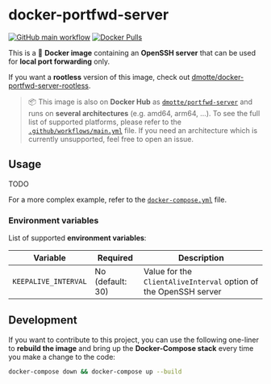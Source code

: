 # docker-portfwd-server

[![GitHub main workflow](https://img.shields.io/github/actions/workflow/status/dmotte/docker-portfwd-server/main.yml?branch=main&logo=github&label=main&style=flat-square)](https://github.com/dmotte/docker-portfwd-server/actions)
[![Docker Pulls](https://img.shields.io/docker/pulls/dmotte/portfwd-server?logo=docker&style=flat-square)](https://hub.docker.com/r/dmotte/portfwd-server)

This is a :whale: **Docker image** containing an **OpenSSH server** that can be used for **local port forwarding** only.

If you want a **rootless** version of this image, check out [dmotte/docker-portfwd-server-rootless](https://github.com/dmotte/docker-portfwd-server-rootless).

> :package: This image is also on **Docker Hub** as [`dmotte/portfwd-server`](https://hub.docker.com/r/dmotte/portfwd-server) and runs on **several architectures** (e.g. amd64, arm64, ...). To see the full list of supported platforms, please refer to the [`.github/workflows/main.yml`](.github/workflows/main.yml) file. If you need an architecture which is currently unsupported, feel free to open an issue.

## Usage

TODO

For a more complex example, refer to the [`docker-compose.yml`](docker-compose.yml) file.

### Environment variables

List of supported **environment variables**:

| Variable             | Required         | Description                                                      |
| -------------------- | ---------------- | ---------------------------------------------------------------- |
| `KEEPALIVE_INTERVAL` | No (default: 30) | Value for the `ClientAliveInterval` option of the OpenSSH server |

## Development

If you want to contribute to this project, you can use the following one-liner to **rebuild the image** and bring up the **Docker-Compose stack** every time you make a change to the code:

```bash
docker-compose down && docker-compose up --build
```
